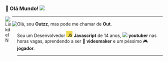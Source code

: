 ### 👋 Olá Mundo!  <img src="https://i.imgur.com/qfRWQvB.gif" width="24px">

<a target="_blank" href="https://www.youtube.com/channel/UCdy6s_1Lro9UGT3OnUIWKTA">
  <img align="left" alt="LinkdeIN" width="22px" src="https://cdn.jsdelivr.net/npm/simple-icons@3.13.0/icons/youtube.svg" />
</a>
<!--
<a target="_blank" href="https://api.whatsapp.com/send?phone=55num">
  <img align="left" alt="Whatsapp" width="22px" src="https://cdn.jsdelivr.net/npm/simple-icons@v3/icons/whatsapp.svg" />
</a>-->

---

<img align="left" height="220" src="https://media.discordapp.net/attachments/813932772799414296/814306216598569019/merlin_155953353_06939b86-7458-44a6-8781-57e2eaa661aa-superJumbo.jpg?width=859&height=559"/>

Olá, sou **Outzz**, mas pode me chamar de **Out**.

Sou um Desenvolvedor <img src="https://raw.githubusercontent.com/github/explore/80688e429a7d4ef2fca1e82350fe8e3517d3494d/topics/javascript/javascript.png" width="20px"> **Javascript** de 14 anos, <img src="https://acordeiqueroviajar.com.br/wp-content/uploads/2017/12/youtube-logo.png" width="20px"> **youtuber** nas horas vagas, aprendendo a ser 🎥 **videomaker** e um péssimo 🎮 **jogador**.

---
<!--
**pedroricardo/pedroricardo** is a ✨ _special_ ✨ repository because its `README.md` (this file) appears on your GitHub profile.

Here are some ideas to get you started:

- 🔭 I’m currently working on ...
- 🌱 I’m currently learning ...
- 👯 I’m looking to collaborate on ...
- 🤔 I’m looking for help with ...
- 💬 Ask me about ...
- 📫 How to reach me: ...
- 😄 Pronouns: ...
- ⚡ Fun fact: ...
-->
